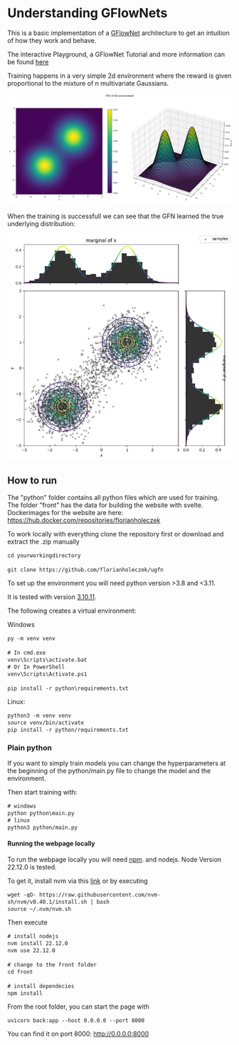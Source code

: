 # Understanding GFlowNets

This is a basic implementation of a [GFlowNet](https://dl.acm.org/doi/abs/10.5555/3648699.3648909) architecture to get an intuition of how they work and behave.

The interactive Playground, a GFlowNet Tutorial and more information can be found [here](https://gfn-explorer.caleydoapp.org)

Training happens in a very simple 2d environment where the reward is given proportional to the mixture of n multivariate Gaussians.

![](https://github.com/florianholeczek/ugfn/blob/master/front/public/images/env1.png)

When the training is successfull we can see that the GFN learned the true underlying distribution:

![](https://github.com/florianholeczek/ugfn/blob/master/front/public/images/run3.png)

## How to run
The "python" folder contains all python files which are used for training.
The folder "front" has the data for building the website with svelte.
Dockerimages for the website are here:
https://hub.docker.com/repositories/florianholeczek

To work locally with everything clone the repository first or download and extract the .zip manually

```shell
cd yourworkingdirectory

git clone https://github.com/florianholeczek/ugfn
```

To set up the environment you will need python version >3.8 and <3.11.

It is tested with version [3.10.11](https://www.python.org/downloads/release/python-31011/).

The following creates a virtual environment:

Windows
```shell
py -m venv venv

# In cmd.exe
venv\Scripts\activate.bat
# Or In PowerShell
venv\Scripts\Activate.ps1

pip install -r python\requirements.txt
```


Linux:
```shell
python3 -m venv venv
source venv/bin/activate
pip install -r python/requirements.txt
```


### Plain python
If you want to simply train models you can change the hyperparameters at the beginning of 
the python/main.py file to change the model and the environment. 

Then start training with:

```shell
# windows
python python\main.py
# linux
python3 python/main.py
```

#### Running the webpage locally
To run the webpage locally you will need [npm](https://docs.npmjs.com/downloading-and-installing-node-js-and-npm).
and nodejs. 
Node Version 22.12.0 is tested.

To get it, install nvm via this [link](https://github.com/coreybutler/nvm-windows/releases/download/1.2.2/nvm-setup.exe)
or by executing
```shell
wget -qO- https://raw.githubusercontent.com/nvm-sh/nvm/v0.40.1/install.sh | bash
source ~/.nvm/nvm.sh
```

Then execute
```shell
# install nodejs
nvm install 22.12.0
nvm use 22.12.0

# change to the front folder
cd front

# install dependecies
npm install
```




From the root folder, you can start the page with 
```shell
uvicorn back:app --host 0.0.0.0 --port 8000
```

You can find it on port 8000:
http://0.0.0.0:8000


